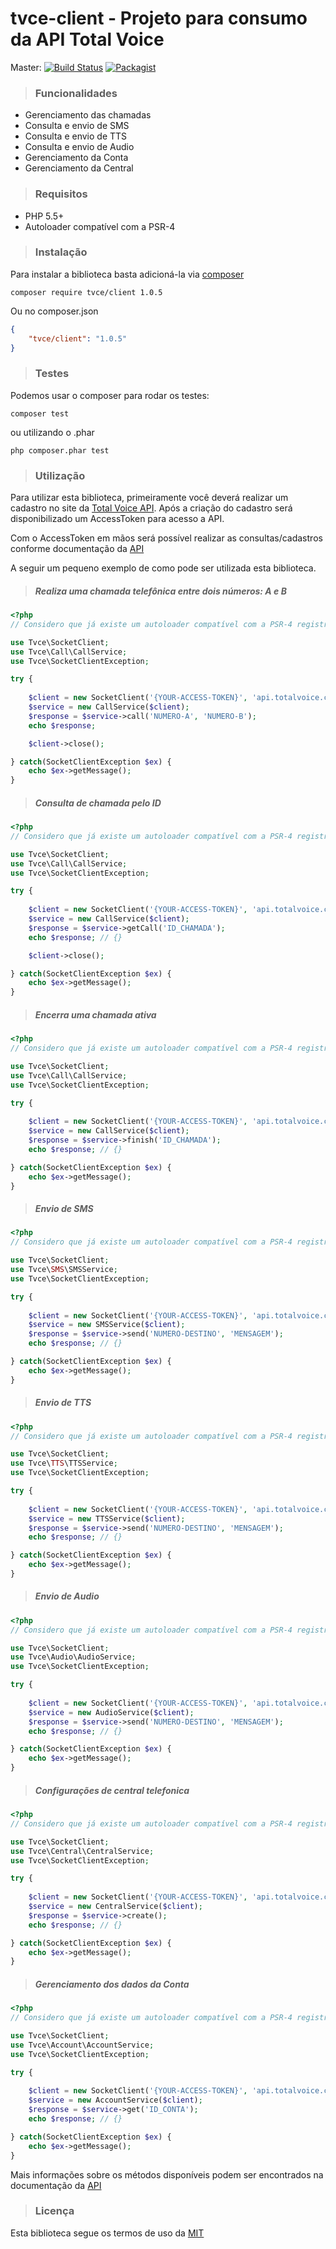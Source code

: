 # tvce-client - Projeto para consumo da API Total Voice

Master:
[![Build Status](https://travis-ci.org/DiloWagner/tvce-client.svg?branch=master)](http://travis-ci.org/#!/DiloWagner/tvce-client)
[![Packagist](https://img.shields.io/packagist/v/tvce/client.svg)](https://github.com/DiloWagner/tvce-client)

> ### Funcionalidades

- Gerenciamento das chamadas
- Consulta e envio de SMS
- Consulta e envio de TTS
- Consulta e envio de Audio
- Gerenciamento da Conta
- Gerenciamento da Central

> ### Requisitos

- PHP 5.5+
- Autoloader compatível com a PSR-4

> ### Instalação

Para instalar a biblioteca basta adicioná-la via [composer](https://getcomposer.org/download/)

```composer
composer require tvce/client 1.0.5
```

Ou no composer.json

```json
{
    "tvce/client": "1.0.5"
}
```

> ### Testes

Podemos usar o composer para rodar os testes:

```composer
composer test
```
ou utilizando o .phar

```composer
php composer.phar test
```

> ### Utilização

Para utilizar esta biblioteca, primeiramente você deverá realizar um cadastro no site da [Total Voice API](http://www.totalvoice.com.br/api/).
Após a criação do cadastro será disponibilizado um AccessToken para acesso a API.

Com o AccessToken em mãos será possível realizar as consultas/cadastros conforme documentação da [API](https://api.totalvoice.com.br/doc/#/)

A seguir um pequeno exemplo de como pode ser utilizada esta biblioteca.

> ##### Realiza uma chamada telefônica entre dois números: A e B

```php
<?php
// Considero que já existe um autoloader compatível com a PSR-4 registrado

use Tvce\SocketClient;
use Tvce\Call\CallService;
use Tvce\SocketClientException;

try {
    
    $client = new SocketClient('{YOUR-ACCESS-TOKEN}', 'api.totalvoice.com.br');
    $service = new CallService($client);
    $response = $service->call('NUMERO-A', 'NUMERO-B');
    echo $response;

    $client->close();

} catch(SocketClientException $ex) {
    echo $ex->getMessage();
}
```

> ##### Consulta de chamada pelo ID

```php
<?php
// Considero que já existe um autoloader compatível com a PSR-4 registrado

use Tvce\SocketClient;
use Tvce\Call\CallService;
use Tvce\SocketClientException;

try {
    
    $client = new SocketClient('{YOUR-ACCESS-TOKEN}', 'api.totalvoice.com.br');
    $service = new CallService($client);
    $response = $service->getCall('ID_CHAMADA');
    echo $response; // {}

    $client->close();

} catch(SocketClientException $ex) {
    echo $ex->getMessage();
}
```


> ##### Encerra uma chamada ativa

```php
<?php
// Considero que já existe um autoloader compatível com a PSR-4 registrado

use Tvce\SocketClient;
use Tvce\Call\CallService;
use Tvce\SocketClientException;

try {
    
    $client = new SocketClient('{YOUR-ACCESS-TOKEN}', 'api.totalvoice.com.br');
    $service = new CallService($client);
    $response = $service->finish('ID_CHAMADA');
    echo $response; // {}

} catch(SocketClientException $ex) {
    echo $ex->getMessage();
}
```

> ##### Envio de SMS

```php
<?php
// Considero que já existe um autoloader compatível com a PSR-4 registrado

use Tvce\SocketClient;
use Tvce\SMS\SMSService;
use Tvce\SocketClientException;

try {
    
    $client = new SocketClient('{YOUR-ACCESS-TOKEN}', 'api.totalvoice.com.br');
    $service = new SMSService($client);
    $response = $service->send('NUMERO-DESTINO', 'MENSAGEM');
    echo $response; // {}

} catch(SocketClientException $ex) {
    echo $ex->getMessage();
}
```

> ##### Envio de TTS

```php
<?php
// Considero que já existe um autoloader compatível com a PSR-4 registrado

use Tvce\SocketClient;
use Tvce\TTS\TTSService;
use Tvce\SocketClientException;

try {
    
    $client = new SocketClient('{YOUR-ACCESS-TOKEN}', 'api.totalvoice.com.br');
    $service = new TTSService($client);
    $response = $service->send('NUMERO-DESTINO', 'MENSAGEM');
    echo $response; // {}

} catch(SocketClientException $ex) {
    echo $ex->getMessage();
}
```

> ##### Envio de Audio

```php
<?php
// Considero que já existe um autoloader compatível com a PSR-4 registrado

use Tvce\SocketClient;
use Tvce\Audio\AudioService;
use Tvce\SocketClientException;

try {
    
    $client = new SocketClient('{YOUR-ACCESS-TOKEN}', 'api.totalvoice.com.br');
    $service = new AudioService($client);
    $response = $service->send('NUMERO-DESTINO', 'MENSAGEM');
    echo $response; // {}

} catch(SocketClientException $ex) {
    echo $ex->getMessage();
}
```

> ##### Configurações de central telefonica

```php
<?php
// Considero que já existe um autoloader compatível com a PSR-4 registrado

use Tvce\SocketClient;
use Tvce\Central\CentralService;
use Tvce\SocketClientException;

try {
    
    $client = new SocketClient('{YOUR-ACCESS-TOKEN}', 'api.totalvoice.com.br');
    $service = new CentralService($client);
    $response = $service->create();
    echo $response; // {}

} catch(SocketClientException $ex) {
    echo $ex->getMessage();
}
```

> ##### Gerenciamento dos dados da Conta

```php
<?php
// Considero que já existe um autoloader compatível com a PSR-4 registrado

use Tvce\SocketClient;
use Tvce\Account\AccountService;
use Tvce\SocketClientException;

try {
    
    $client = new SocketClient('{YOUR-ACCESS-TOKEN}', 'api.totalvoice.com.br');
    $service = new AccountService($client);
    $response = $service->get('ID_CONTA');
    echo $response; // {}

} catch(SocketClientException $ex) {
    echo $ex->getMessage();
}
```

Mais informações sobre os métodos disponíveis podem ser encontrados na documentação da [API](https://api.totalvoice.com.br/doc/#/)

> ### Licença

Esta biblioteca segue os termos de uso da [MIT](https://github.com/DiloWagner/tvce-client/blob/master/LICENSE)